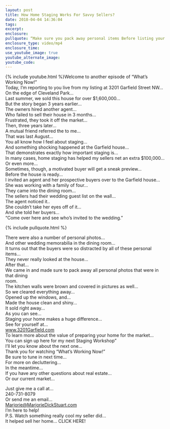 ```yaml
---
layout: post
title: How Home Staging Works For Savvy Sellers?
date: 2018-04-04 14:36:04
tags:
excerpt:
enclosure:
pullquote: “Make sure you pack away personal items Before listing your home for sale.”
enclosure_type: video/mp4
enclosure_time:
use_youtube_image: true
youtube_alternate_image:
youtube_code:
---
```


{% include youtube.html %}Welcome to another episode of “What’s Working Now!”<br>Today, I’m reporting to you live from my listing at 3201 Garfield Street NW…<br>On the edge of Cleveland Park…<br>Last summer, we sold this house for over $1,600,000…<br>But the story began 3 years earlier…<br>The owners hired another agent…<br>Who failed to sell their house in 3 months…<br>Frustrated, they took it off the market…<br>Then, three years later…<br>A mutual friend referred the to me…<br>That was last August…<br>You all know how I feel about staging…<br>And something shocking happened at the Garfield house…<br>That demonstrates exactly how important staging is…<br>In many cases, home staging has helped my sellers net an extra $100,000…<br>Or even more…<br>Sometimes, though, a motivated buyer will get a sneak preview…<br>Before the house is ready…<br>I invited an agent and her prospective buyers over to the Garfield house…<br>She was working with a family of four…<br>They came into the dining room…<br>The sellers had their wedding guest list on the wall…<br>The agent noticed it..<br>She couldn’t take her eyes off of it…<br>And she told her buyers…<br>“Come over here and see who’s invited to the wedding.”

{% include pullquote.html %}

There were also a number of personal photos…<br>And other wedding memorabilia in the dining room…<br>It turns out that the buyers were so distracted by all of these personal items…<br>They never really looked at the house…<br>After that…<br>We came in and made sure to pack away all personal photos that were in that dining<br>room.<br>The kitchen walls were brown and covered in pictures as well…<br>So we cleared everything away…<br>Opened up the windows, and…<br>Made the house clean and shiny…<br>It sold right away…<br>As you can see…<br>Staging your home makes a huge difference…<br>See for yourself at…<br>www.3201Garfield.com<br>To learn more about the value of preparing your home for the market…<br>You can sign up here for my next Staging Workshop”<br>I’ll let you know about the next one…<br>Thank you for watching “What’s Working Now!”<br>Be sure to tune in next time…<br>For more on decluttering…<br>In the meantime…<br>If you have any other questions about real estate…<br>Or our current market…

Just give me a call at…<br>240-731-8079<br>Or send me an email…<br>Marjorie@MarjorieDickStuart.com<br>I’m here to help!<br>P.S. Watch something really cool my seller did…<br>It helped sell her home… CLICK HERE!